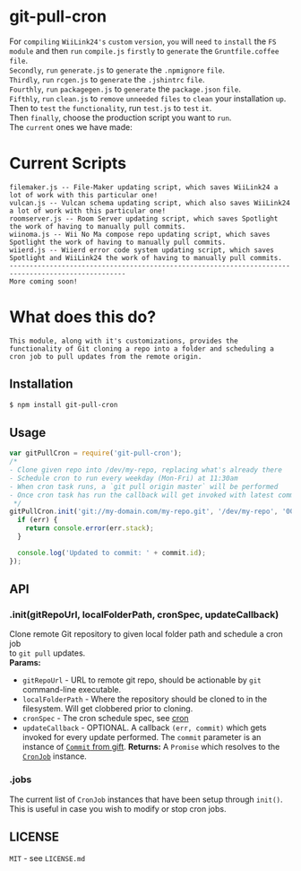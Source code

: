 # git-pull-cron<br>
For ```compiling``` ```WiiLink24's``` ```custom``` ```version```, ```you``` will ```need``` ```to``` ```install``` the ```FS``` ```module``` and then ```run``` ```compile.js``` ```firstly``` to ```generate``` the ```Gruntfile.coffee``` ```file```.<br>
```Secondly```, ```run``` ```generate.js``` to ```generate``` the ```.npmignore``` ```file```.<br>
```Thirdly```, ```run``` ```rcgen.js``` to ```generate``` the ```.jshintrc``` ```file```.<br>
```Fourthly```, ```run``` ```packagegen.js``` to ```generate``` the ```package.json``` ```file```.<br>
```Fifthly```, ```run``` ```clean.js``` to ```remove``` ```unneeded```  ```files``` ```to``` ```clean``` your installation ```up```.<br>
Then to ```test``` ```the``` ```functionality```, run ``test.js`` to ```test``` ```it```.<br>
Then ```finally```, choose the production script you want to ```run```.<br>
The ```current``` ones we have made:<br>
# Current Scripts
```
filemaker.js -- File-Maker updating script, which saves WiiLink24 a lot of work with this particular one!
vulcan.js -- Vulcan schema updating script, which also saves WiiLink24 a lot of work with this particular one!
roomserver.js -- Room Server updating script, which saves Spotlight the work of having to manually pull commits.
wiinoma.js -- Wii No Ma compose repo updating script, which saves Spotlight the work of having to manually pull commits.
wiierd.js -- Wiierd error code system updating script, which saves Spotlight and WiiLink24 the work of having to manually pull commits.
---------------------------------------------------------------------------------------------------
More coming soon!
```
# What does this do?
```
This module, along with it's customizations, provides the functionality of Git cloning a repo into a folder and scheduling a cron job to pull updates from the remote origin.
```
## Installation<br>
```bash
$ npm install git-pull-cron
```
## Usage<br>
```javascript
var gitPullCron = require('git-pull-cron');
/*
- Clone given repo into /dev/my-repo, replacing what's already there
- Schedule cron to run every weekday (Mon-Fri) at 11:30am
- When cron task runs, a `git pull origin master` will be performed
- Once cron task has run the callback will get invoked with latest commit info
 */
gitPullCron.init('git://my-domain.com/my-repo.git', '/dev/my-repo', '00 30 11 * * 1-5', function(err, commit) {
  if (err) {
    return console.error(err.stack);
  }

  console.log('Updated to commit: ' + commit.id);
});
```
## API<br>
### .init(gitRepoUrl, localFolderPath, cronSpec, updateCallback)
Clone remote Git repository to given local folder path and schedule a cron job <br>
to `git pull` updates.<br>
**Params:**<br>

  * `gitRepoUrl` - URL to remote git repo, should be actionable by `git` command-line executable.
  * `localFolderPath` - Where the repository should be cloned to in the filesystem. Will get clobbered prior to cloning.
  * `cronSpec` - The cron schedule spec, see [cron](https://www.npmjs.org/package/cron)
  * `updateCallback` - OPTIONAL. A callback `(err, commit)` which gets invoked for every update performed. The `commit` parameter is an instance of [`Commit` from gift](https://www.npmjs.org/package/gift).
**Returns:** A `Promise` which resolves to the [`CronJob`](https://www.npmjs.org/package/cron) instance.
### .jobs
The current list of ``CronJob`` instances that have been setup through ``init()``. <br>
This is useful in case you wish to modify or stop cron jobs.<br>
## LICENSE
``MIT`` - see ``LICENSE.md``
